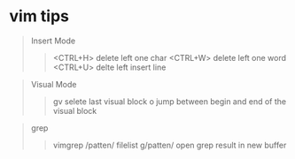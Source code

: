 # vim tips #


> Insert Mode
>>	<CTRL+H> delete left one char
>>	<CTRL+W> delete left one word
>>	<CTRL+U> delte left insert line

> Visual Mode
>>	gv selete last visual block
>>	o jump between begin and end of the visual block

> grep 
>>	vimgrep /patten/ filelist
>>	g/patten/ open grep result in new buffer
